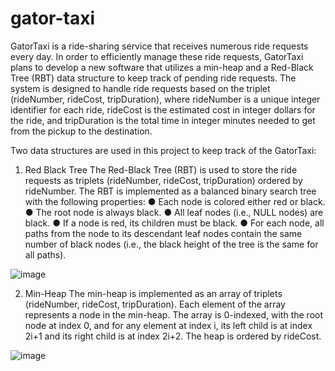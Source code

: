 # gator-taxi
GatorTaxi is a ride-sharing service that receives numerous ride requests every day. In
order to efficiently manage these ride requests, GatorTaxi plans to develop a new
software that utilizes a min-heap and a Red-Black Tree (RBT) data structure to keep track
of pending ride requests. The system is designed to handle ride requests based on the
triplet (rideNumber, rideCost, tripDuration), where rideNumber is a unique integer
identifier for each ride, rideCost is the estimated cost in integer dollars for the ride, and
tripDuration is the total time in integer minutes needed to get from the pickup to the
destination.

Two data structures are used in this project to keep track of the GatorTaxi:
1) Red Black Tree
The Red-Black Tree (RBT) is used to store the ride requests as triplets (rideNumber,
rideCost, tripDuration) ordered by rideNumber. The RBT is implemented as a balanced
binary search tree with the following properties:
  ● Each node is colored either red or black.
  ● The root node is always black.
  ● All leaf nodes (i.e., NULL nodes) are black.
  ● If a node is red, its children must be black.
  ● For each node, all paths from the node to its descendant leaf nodes contain the
  same number of black nodes (i.e., the black height of the tree is the same for all
  paths).

  ![image](https://github.com/pranav-gautam/gator-taxi/assets/64377125/6d78a867-6e5f-4e5a-8d79-1c9d1a2ee5d3)


2) Min-Heap
The min-heap is implemented as an array of triplets (rideNumber, rideCost,
tripDuration). Each element of the array represents a node in the min-heap. The array is
0-indexed, with the root node at index 0, and for any element at index i, its left child is at
index 2i+1 and its right child is at index 2i+2. The heap is ordered by rideCost.

  ![image](https://github.com/pranav-gautam/gator-taxi/assets/64377125/0905c37e-782e-4e5c-9f5d-823bb82b68d1)
